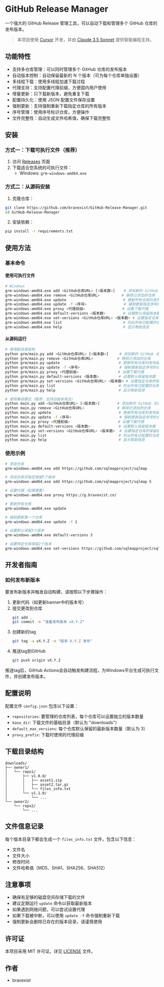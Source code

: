 # GitHub Release Manager

一个强大的 GitHub Release 管理工具，可以自动下载和管理多个 GitHub 仓库的发布版本。

> 本项目使用 [Cursor](https://cursor.sh) 开发，并由 [Claude 3.5 Sonnet](https://www.anthropic.com/index/claude-3-sonnet-20240229) 提供智能编程支持。

## 功能特性

- 支持多仓库管理：可以同时管理多个 GitHub 仓库的发布版本
- 自动版本控制：自动保留最新的 N 个版本（可为每个仓库单独设置）
- 多线程下载：使用多线程加速下载过程
- 代理支持：支持配置代理前缀，方便国内用户使用
- 增量更新：只下载新版本，避免重复下载
- 配置持久化：使用 JSON 配置文件保存设置
- 强制更新：支持强制重新下载指定仓库的所有版本
- 序号管理：使用序号标识仓库，方便操作
- 文件完整性：自动生成文件哈希值，确保下载完整性

## 安装

### 方式一：下载可执行文件（推荐）

1. 访问 [Releases](https://github.com/bravexist/GitHub-Release-Manager/releases) 页面
2. 下载适合您系统的可执行文件：
   - Windows: `grm-windows-amd64.exe`

### 方式二：从源码安装

1. 克隆仓库：
```bash
git clone https://github.com/bravexist/GitHub-Release-Manager.git
cd GitHub-Release-Manager
```

2. 安装依赖：
```bash
pip install -r requirements.txt
```

## 使用方法

### 基本命令

#### 使用可执行文件

```bash
# Windows
grm-windows-amd64.exe add <GitHub仓库URL> [<版本数>]    # 添加新的 GitHub 仓库，可指定保留版本数
grm-windows-amd64.exe remove <GitHub仓库URL>          # 移除已添加的仓库
grm-windows-amd64.exe update                          # 更新所有仓库的发布版本
grm-windows-amd64.exe update -f <序号>                 # 强制更新指定序号的仓库
grm-windows-amd64.exe proxy <代理前缀>                 # 设置下载代理
grm-windows-amd64.exe default-versions <版本数>        # 设置默认保留版本数
grm-windows-amd64.exe set-versions <GitHub仓库URL> <版本数> # 设置指定仓库的保留版本数
grm-windows-amd64.exe list                            # 列出所有已配置的仓库
grm-windows-amd64.exe help                            # 显示帮助信息
```

#### 从源码运行

```bash
# 使用新目录结构
python grm/main.py add <GitHub仓库URL> [<版本数>]     # 添加新的 GitHub 仓库，可指定保留版本数
python grm/main.py remove <GitHub仓库URL>           # 移除已添加的仓库
python grm/main.py update                           # 更新所有仓库的发布版本
python grm/main.py update -f <序号>                  # 强制更新指定序号的仓库
python grm/main.py proxy <代理前缀>                  # 设置下载代理
python grm/main.py default-versions <版本数>         # 设置默认保留版本数
python grm/main.py set-versions <GitHub仓库URL> <版本数> # 设置指定仓库的保留版本数
python grm/main.py list                             # 列出所有已配置的仓库
python grm/main.py help                             # 显示帮助信息

# 使用兼容模式（推荐，支持旧版本用法）
python main.py add <GitHub仓库URL> [<版本数>]        # 添加新的 GitHub 仓库，可指定保留版本数
python main.py remove <GitHub仓库URL>               # 移除已添加的仓库
python main.py update                               # 更新所有仓库的发布版本
python main.py update -f <序号>                      # 强制更新指定序号的仓库
python main.py proxy <代理前缀>                      # 设置下载代理
python main.py default-versions <版本数>             # 设置默认保留版本数
python main.py set-versions <GitHub仓库URL> <版本数>  # 设置指定仓库的保留版本数
python main.py list                                 # 列出所有已配置的仓库
python main.py help                                 # 显示帮助信息
```

### 使用示例

```bash
# 添加仓库
grm-windows-amd64.exe add https://github.com/sqlmapproject/sqlmap

# 添加仓库并指定保留5个版本
grm-windows-amd64.exe add https://github.com/sqlmapproject/sqlmap 5

# 设置代理（如果需要）
grm-windows-amd64.exe proxy https://g.bravexist.cn/

# 更新所有仓库
grm-windows-amd64.exe update

# 强制更新第一个仓库
grm-windows-amd64.exe update -f 1

# 设置默认保留3个版本
grm-windows-amd64.exe default-versions 3

# 设置特定仓库保留2个版本
grm-windows-amd64.exe set-versions https://github.com/sqlmapproject/sqlmap 2
```

## 开发者指南

### 如何发布新版本

要发布新版本并触发自动构建，请按照以下步骤操作：

1. 更新代码（如更新banner中的版本号）
2. 提交更改到仓库
   ```bash
   git add .
   git commit -m "准备发布版本 vX.Y.Z"
   ```
3. 创建新的tag
   ```bash
   git tag -a vX.Y.Z -m "版本 X.Y.Z 发布"
   ```
4. 推送tag到GitHub
   ```bash
   git push origin vX.Y.Z
   ```

推送tag后，GitHub Actions会自动触发构建流程，为Windows平台生成可执行文件，并创建发布版本。

## 配置说明

配置文件 `config.json` 包含以下设置：

- `repositories`: 要管理的仓库列表，每个仓库可以设置独立的版本数量
- `base_dir`: 下载文件的基础目录（默认为 "downloads"）
- `default_max_versions`: 每个仓库默认保留的最新版本数量（默认为 3）
- `proxy_prefix`: 下载时使用的代理前缀

## 下载目录结构

```
downloads/
├── owner1/
│   └── repo1/
│       ├── v1.0.0/
│       │   ├── asset1.zip
│       │   ├── asset2.tar.gz
│       │   └── files_info.txt
│       └── v1.1.0/
│           └── ...
└── owner2/
    └── repo2/
        └── ...
```

## 文件信息记录

每个版本目录下都会生成一个 `files_info.txt` 文件，包含以下信息：
- 文件名
- 文件大小
- 修改时间
- 文件哈希值（MD5、SHA1、SHA256、SHA512）

## 注意事项

- 确保有足够的磁盘空间存储下载的文件
- 建议定期运行 `update` 命令以获取最新版本
- 如果遇到网络问题，可以尝试设置代理
- 如果下载被中断，可以使用 `update -f` 命令强制重新下载
- 强制更新会删除已存在的版本目录，请谨慎使用

## 许可证

本项目采用 MIT 许可证。详见 [LICENSE](LICENSE) 文件。

## 作者

- bravexist

